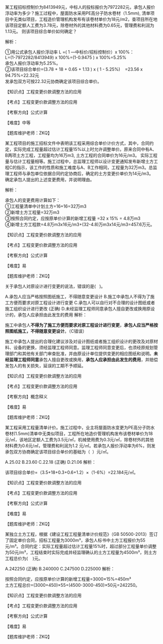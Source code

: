 <p>某工程招标控制价为8413949元，中标人的投标报价为7972282元，承包人报价浮动率为多少？施工过程中，屋面防水采用PE高分子防水卷材（1.5mm), 清单项目中无类似项目，工程造价管理机构发布有该卷材单价为18元/m2，查项目所在地该项目定额人工费为3.78元，除卷材外的其他材料费为0.65元，管理费和利润为1.13元。 则该项目综合单价如何确定？<br/></p>
解析：<p>①用公式承包人报价浮动率 L =( 1 —中标价/招标控制价）x 100%：<br/> L=(1-7972282/8413949) x 100%=(1-0.9475 ) x 100%=5.25%<br/>承包人报价浮动率为5.25%。<br/>②该项目综合单价=(3.78 + 18 + 0.65 + 1.13 ) x ( 1 - 5.25%) &nbsp; &nbsp;=23.56 x 94.75%=22.32元<br/>发承包双方可按22.32元协商确定该项目综合单价。<br/></p><p>【知识点】工程变更价款调整方法的应用</p><p>【考点】工程变更价款调整方法的应用</p><p>【考察方向】公式计算</p><p>【难度】中等</p><p>【题库维护老师：ZKQ】</p>
<p>某工程项目的施工招标文件中表明该工程采用综合单价计价方式，其中，合同约定，实际完成工程量超过估计工程量15%以上时允许调整单价。原来合同中有A、B两项土方工程，工程量均为16万m3, 土方工程的合同单价为16元/m3。 实际工程量与估计工程量相等。施工过程中，总监理工程师以设计变更通知发布新增土方工程C的指示，该工作的性质和施工难度与A、B工作相同，工程量为32万m3。总监理工程师与承包单位依据合同约定协商后，确定的土方变更价单价为14元/m3。<br/>确定承包人提出的上述变更费用，并说明理由。 &nbsp; &nbsp;</p>
解析：<p>承包人的变更费用计算如下： &nbsp; &nbsp;<br/>①工程量清单中计划土方=16+16=32万m3 &nbsp;<br/>②新增土方工程量=32万m3<br/>③按照合同约定，应按原单价计算的新增工程量 =32 x 15% = 4.8万m3 &nbsp; &nbsp;<br/>④新增土方工程款=4.8万m3x16元/m3+(32-4.8)万m3x14元/m3=457.6万元。</p><p>【知识点】工程变更价款调整方法的应用</p><p>【考点】工程变更价款调整方法的应用</p><p>【考察方向】公式计算</p><p>【难度】易</p><p>【题库维护老师：ZKQ】</p>
<p>关于承包人对原设计进行变更的说法，错误的是( &nbsp; )。</p>
A.承包人应当严格按照图纸施工，不得随意变更设计
B.施工中承包人不得为了施工方便而要求对原工程设计进行变更
C.承包人可以自行对不合理的设计图纸或者施工组织设计进行更改  (正确)
D.未经监理工程师同意承包人擅自更改或换用原设计的，承包人应承担由此发生的费用
解析：<p>施工中承包人<strong>不得为了施工方便而要求对原工程设计进行变更</strong>，<strong>承包人应当严格按照图纸施工，不得随意变更设计</strong>。（C错误）</p><p>施工中承包人提出的合理化建议涉及对设计图纸或者施工组织设计的更改及对原材料、设备的更换，须经监理工程师同意。监理工程师同意变更后，也须经原规划管理部门和其他有关部门审查批准，并由原设计单位提供变更的相应图纸和说明。<strong>未经监理工程师同意</strong>承包人擅自更改或换用，<strong>承包人应承担由此发生的费用</strong>，并赔偿发包人的有关损失，延误的工期不予顺延。</p><p>【知识点】工程变更价款调整方法的应用</p><p>【考点】工程变更价款调整方法的应用</p><p>【考察方向】概念释义</p><p>【难度】易</p><p>【题库维护老师：ZKQ】</p>
<p>某工程采用工程量清单计价。施工过程中，业主将屋面防水变更为PE高分子防水卷材(1.5mm)清单中无类似项目，工程所在地造价管理机构发布该卷材单价为18元/㎡，该地区定额人工费为3.5元/㎡，机械使用费为0.3元/㎡，除卷材外的其他材料费为0.6元/㎡，管理费和利润为1.2 元/㎡。若承包人报价浮动率为6%，则发承包双方协商确定该项目综合单价的基础为（ &nbsp;）元/㎡。</p>
A.25.02
B.23.60
C.22.18  (正确)
D.21.06
解析：<p>该项目综合单价=（3.5+18+0.3+0.6+1.2）×（1-6%）=22.184元/㎡。</p><p>【知识点】工程变更价款调整方法的应用</p><p>【考点】工程变更价款调整方法的应用</p><p>【考察方向】公式计算</p><p>【难度】易</p><p>【题库维护老师：ZKQ】</p>
<p>某独立土方工程，根据《建设工程工程量清单计价规范》（GB 50500-2013）签订了固定单价合同，招标工程量为3000m³，承包人标书中土方工程报价为55元/m³。合同约定：实际工程量超过估计工程量15%时，超过部分工程量单价调整为50元/m³，工程结束时实际完成并经监理确认的土方工程量为4500m³，则土方工程总价为( &nbsp; &nbsp;)元。</p>
A.242250  (正确)
B.240000
C.247500
D.225000
解析：<p>按照合同约定，应按原单价计算的新增工程量=3000×15%=450m³<br/>土方工程总价=(3000+450)×55+(4500-3000-450)×50元=242250。</p><p>【知识点】工程变更价款调整方法的应用</p><p>【考点】工程变更价款调整方法的应用</p><p>【考察方向】公式计算</p><p>【难度】易</p><p>【题库维护老师：ZKQ】</p>
